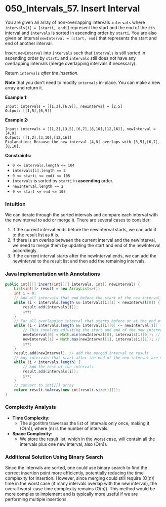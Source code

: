 # 050_Intervals_57. Insert Interval

You are given an array of non-overlapping intervals `intervals` where `intervals[i] = [starti, endi]` represent the start and the end of the `ith` interval and `intervals` is sorted in ascending order by `starti`. You are also given an interval `newInterval = [start, end]` that represents the start and end of another interval.

Insert `newInterval` into `intervals` such that `intervals` is still sorted in ascending order by `starti` and `intervals` still does not have any overlapping intervals (merge overlapping intervals if necessary).

Return `intervals` *after the insertion*.

**Note** that you don't need to modify `intervals` in-place. You can make a new array and return it.

 

**Example 1:**

```
Input: intervals = [[1,3],[6,9]], newInterval = [2,5]
Output: [[1,5],[6,9]]
```

**Example 2:**

```
Input: intervals = [[1,2],[3,5],[6,7],[8,10],[12,16]], newInterval = [4,8]
Output: [[1,2],[3,10],[12,16]]
Explanation: Because the new interval [4,8] overlaps with [3,5],[6,7],[8,10].
```

 

**Constraints:**

- `0 <= intervals.length <= 104`
- `intervals[i].length == 2`
- `0 <= starti <= endi <= 105`
- `intervals` is sorted by `starti` in **ascending** order.
- `newInterval.length == 2`
- `0 <= start <= end <= 105`



### Intuition

We can iterate through the sorted intervals and compare each interval with the newInterval to add or merge it. There are several cases to consider:

1. If the current interval ends before the newInterval starts, we can add it to the result list as it is.
2. If there is an overlap between the current interval and the newInterval, we need to merge them by updating the start and end of the newInterval accordingly.
3. If the current interval starts after the newInterval ends, we can add the newInterval to the result list and then add the remaining intervals.

### Java Implementation with Annotations

```java
public int[][] insert(int[][] intervals, int[] newInterval) {
    List<int[]> result = new ArrayList<>();
    int i = 0;
    // Add all intervals that end before the start of the new interval. These do not overlap with the new interval.
    while (i < intervals.length && intervals[i][1] < newInterval[0]) {
        result.add(intervals[i]);
        i++;
    }
    // For all overlapping interval that starts before or at the end of the new interval, we merge it to newInterval
    while (i < intervals.length && intervals[i][0] <= newInterval[1]) {
        // This involves adjusting the start and end of the new interval to include the current interval.
        newInterval[0] = Math.min(newInterval[0], intervals[i][0]); // update the start of newInterval
        newInterval[1] = Math.max(newInterval[1], intervals[i][1]); // update the end of newInterval
        i++;
    }
    result.add(newInterval); // add the merged interval to result
    // Any intervals that start after the end of the new interval are simply added to the result as they don't overlap.
    while (i < intervals.length) {
        // Add the rest of the intervals
        result.add(intervals[i]);
        i++;
    }
    // convert to int[][] array
    return result.toArray(new int[result.size()][]);
}
```

### Complexity Analysis
- **Time Complexity**: 
  - The algorithm traverses the list of intervals only once, making it \(O(n)\), where \(n\) is the number of intervals.
- **Space Complexity**: 
  - We store the result list, which in the worst case, will contain all the intervals plus one new interval, also \(O(n)\).

### Additional Solution Using Binary Search
Since the intervals are sorted, one could use binary search to find the correct insertion point more efficiently, potentially reducing the time complexity for insertion. However, since merging could still require \(O(n)\) time in the worst case (if many intervals overlap with the new interval), the overall worst-case time complexity remains \(O(n)\). This method would be more complex to implement and is typically more useful if we are performing multiple insertions.
